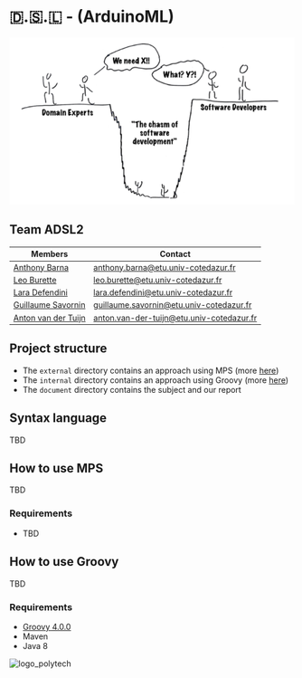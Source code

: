 # 🇩.🇸.🇱 - (ArduinoML) 

![illustration image](./assets/readmeImage.png)

## Team ADSL2

Members | Contact
----------------------------------------------------------- | ----------------------------------------------------------
[Anthony Barna](https://github.com/Anthony-Barna)           | [anthony.barna@etu.univ-cotedazur.fr](mailto:anthony.barna@etu.univ-cotedazur.fr)
[Leo Burette](https://github.com/LeoBurette)                | [leo.burette@etu.univ-cotedazur.fr](mailto:leo.burette@etu.univ-cotedazur.fr)
[Lara Defendini](https://github.com/Laradefendini)          | [lara.defendini@etu.univ-cotedazur.fr](mailto:lara.defendini@etu.univ-cotedazur.fr)
[Guillaume Savornin](https://github.com/GuillaumeSavornin)  | [guillaume.savornin@etu.univ-cotedazur.fr](mailto:guillaume.savornin@etu.univ-cotedazur.fr)
[Anton van der Tuijn](https://github.com/Anton-vanderTuijn) | [anton.van-der-tuijn@etu.univ-cotedazur.fr](mailto:anton.van-der-tuijn@etu.univ-cotedazur.fr)


## Project structure

- The ```external``` directory contains an approach using MPS (more [here](#MPS))
- The ```internal``` directory contains an approach using Groovy (more [here](#Groovy))
- The ```document``` directory contains the subject and our report

## Syntax language
TBD

## How to use MPS <a name="MPS"></a>
TBD

### Requirements
- TBD

## How to use Groovy <a name="Groovy"></a>
TBD

### Requirements
- [Groovy 4.0.0](https://groovy.jfrog.io/ui/native/dist-release-local/groovy-windows-installer/groovy-4.0.0-rc-2/)
- Maven
- Java 8

<!--
## Distribution of points (500)

Member | Points
----------------------------------------------------------- | ----------------------------------------------------------
[Anthony Barna](https://github.com/Anthony-Barna)           | 100
[Leo Burette](https://github.com/LeoBurette)                | 100
[Lara Defendini](https://github.com/Laradefendini)          | 100
[Guillaume Savornin](https://github.com/GuillaumeSavornin)  | 100
[Anton van der Tuijn](https://github.com/Anton-vanderTuijn) | 100
-->


![logo_polytech](https://polytech.univ-cotedazur.fr/uas/composante-polytech/LOGO/image_full.png)

 
